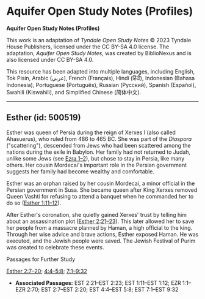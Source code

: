 # Aquifer Open Study Notes (Profiles)

**Aquifer Open Study Notes (Profiles)**

This work is an adaptation of *Tyndale Open Study Notes* © 2023 Tyndale House Publishers, licensed under the CC BY\-SA 4\.0 license. The adaptation, *Aquifer Open Study Notes*, was created by BiblioNexus and is also licensed under CC BY\-SA 4\.0\.

This resource has been adapted into multiple languages, including English, Tok Pisin, Arabic (عربي), French (Français), Hindi (हिंदी), Indonesian (Bahasa Indonesia), Portuguese (Português), Russian (Русский), Spanish (Español), Swahili (Kiswahili), and Simplified Chinese (简体中文).



--------------------------------

## Esther (id: 500519)

Esther was queen of Persia during the reign of Xerxes I (also called Ahasuerus), who ruled from 486 to 465 BC. She was part of the *Diaspora* ("scattering"), descended from Jews who had been scattered among the nations during the exile in Babylon. Her family had not returned to Judah, unlike some Jews (see [Ezra 1–2](https://ref.ly/Ezra1:1-Ezra2:70)), but chose to stay in Persia, like many others. Her cousin Mordecai's important role in the Persian government suggests her family had become wealthy and comfortable.

Esther was an orphan raised by her cousin Mordecai, a minor official in the Persian government in Susa. She became queen after King Xerxes removed Queen Vashti for refusing to attend a banquet when he commanded her to do so ([Esther 1:11–12](https://ref.ly/Esth1:11-Esth1:12)).

After Esther's coronation, she quietly gained Xerxes' trust by telling him about an assassination plot ([Esther 2:21–23](https://ref.ly/Esth2:21-Esth2:23)). This later allowed her to save her people from a massacre planned by Haman, a high official to the king. Through her wise advice and brave actions, Esther exposed Haman. He was executed, and the Jewish people were saved. The Jewish Festival of Purim was created to celebrate these events.

Passages for Further Study

[Esther 2:7–20](https://ref.ly/Esth2:7-Esth2:20); [4:4–5:8](https://ref.ly/Esth4:4-Esth5:8); [7:1–9:32](https://ref.ly/Esth7:1-Esth9:32)

* **Associated Passages:** EST 2:21–EST 2:23; EST 1:11–EST 1:12; EZR 1:1–EZR 2:70; EST 2:7–EST 2:20; EST 4:4–EST 5:8; EST 7:1–EST 9:32

